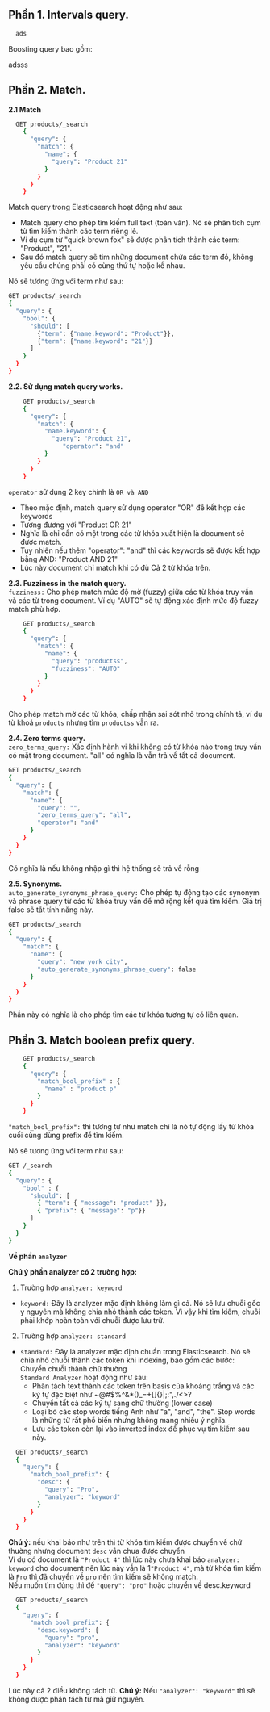 ## Phần 1. Intervals query.  

```bash
  ads

 ```

Boosting query bao gồm:  

adsss


## Phần 2. Match.  

**2.1 Match**  
```bash
  GET products/_search
    {
      "query": {
        "match": {
          "name": {
            "query": "Product 21"
          }
        }
      }
    }


 ```

Match query trong Elasticsearch hoạt động như sau:

 - Match query cho phép tìm kiếm full text (toàn văn). Nó sẽ phân tích cụm từ tìm kiếm thành các term riêng lẻ.
 - Ví dụ cụm từ "quick brown fox" sẽ được phân tích thành các term: "Product", "21".
 - Sau đó match query sẽ tìm những document chứa các term đó, không yêu cầu chúng phải có cùng thứ tự hoặc kề nhau.

Nó sẽ tương ứng với term như sau:  

```bash
GET products/_search
{
  "query": {
    "bool": {
      "should": [
        {"term": {"name.keyword": "Product"}}, 
        {"term": {"name.keyword": "21"}} 
      ]
    }
  }
}
```


**2.2. Sử dụng match query works.**  

```bash
    GET products/_search
    {
      "query": {
        "match": {
          "name.keyword": {
            "query": "Product 21",
               "operator": "and"
          }
        }
      }
    }

```
`operator` sử dụng 2 key chính là `OR và AND`
 - Theo mặc định, match query sử dụng operator "OR" để kết hợp các keywords  
 - Tương đương với "Product OR 21"
 - Nghĩa là chỉ cần có một trong các từ khóa xuất hiện là document sẽ được match.
 - Tuy nhiên nếu thêm "operator": "and" thì các keywords sẽ được kết hợp bằng AND: "Product AND 21"
 - Lúc này document chỉ match khi có đủ Cả 2 từ khóa trên.

**2.3. Fuzziness in the match query.**  
`fuzziness:` Cho phép match mức độ mờ (fuzzy) giữa các từ khóa truy vấn và các từ trong document. Ví dụ "AUTO" sẽ tự động xác định mức độ fuzzy match phù hợp.

```bash
    GET products/_search
    {
      "query": {
        "match": {
          "name": {
            "query": "productss",
            "fuzziness": "AUTO"
          }
        }
      }
    }

```
Cho phép match mờ các từ khóa, chấp nhận sai sót nhỏ trong chính tả, ví dụ từ khoá `products` nhưng tìm `productss` vẫn ra.    

**2.4. Zero terms query.**  
`zero_terms_query:` Xác định hành vi khi không có từ khóa nào trong truy vấn có mặt trong document. "all" có nghĩa là vẫn trả về tất cả document.

```bash
GET products/_search
{
  "query": {
    "match": {
      "name": {
        "query": "",
        "zero_terms_query": "all",
        "operator": "and"
      }
    }
  }
}

```
Có nghĩa là nếu không nhập gì thì hệ thống sẽ trả về rỗng

**2.5. Synonyms.**  
`auto_generate_synonyms_phrase_query:` Cho phép tự động tạo các synonym và phrase query từ các từ khóa truy vấn để mở rộng kết quả tìm kiếm. Giá trị false sẽ tắt tính năng này.

```bash
GET products/_search
{
  "query": {
    "match": {
      "name": {
        "query": "new york city",
        "auto_generate_synonyms_phrase_query": false
      }
    }
  }
}


```
Phần này có nghĩa là cho phép tìm các từ khóa tương tự có liên quan.

## Phần 3. Match boolean prefix query.  

```bash
    GET products/_search
    {
      "query": {
        "match_bool_prefix" : {
          "name" : "product p"
        }
      }
    }
 ```

`"match_bool_prefix":` thì tương tự như match chỉ là nó tự động lấy từ khóa cuối cùng dùng prefix để tìm kiếm.

Nó sẽ tương ứng với term như sau: 
```bash
GET /_search
{
  "query": {
    "bool" : {
      "should": [
        { "term": { "message": "product" }},
        { "prefix": { "message": "p"}}
      ]
    }
  }
}
```

**Về phần `analyzer`**

**Chú ý phần analyzer có 2 trường hợp:**  
1. Trường hợp `analyzer: keyword`  
 - `keyword:` Đây là analyzer mặc định không làm gì cả. Nó sẽ lưu chuỗi gốc y nguyên mà không chia nhỏ thành các token. Vì vậy khi tìm kiếm, chuỗi phải khớp hoàn toàn với chuỗi được lưu trữ.
 
2. Trường hợp `analyzer: standard` 
 - `standard:` Đây là analyzer mặc định chuẩn trong Elasticsearch. Nó sẽ chia nhỏ chuỗi thành các token khi indexing, bao gồm các bước:  
Chuyển chuỗi thành chữ thường  
   `Standard Analyzer` hoạt động như sau:  
     -  Phân tách text thành các token trên basis của khoảng trắng và các ký tự đặc biệt như ~@#$%^&*()_=+[]{}|;:",./<>?  
     -  Chuyển tất cả các ký tự sang chữ thường (lower case)  
     - Loại bỏ các stop words tiếng Anh như "a", "and", "the". Stop words là những từ rất phổ biến nhưng không mang nhiều ý nghĩa.  
     - Lưu các token còn lại vào inverted index để phục vụ tìm kiếm sau này.  

```bash
  GET products/_search
  {
    "query": {
      "match_bool_prefix": {
        "desc": {
          "query": "Pro",
          "analyzer": "keyword"
        }
      }
    }
  }
```

**Chú ý:**  nếu khai báo như trên thì từ khóa tìm kiếm được chuyển về chữ thường nhưng document `desc` vẫn chưa được chuyển  
Ví dụ có document là `"Product 4"` thì lúc này chưa khai báo `analyzer: keyword` cho document nên lúc này vẫn là 1`"Product 4"`, mà từ khóa tìm kiếm là `Pro` thì  đã chuyển về `pro` nên tìm kiếm sẽ không match.  
Nếu muốn tìm đúng thì để  `"query": "pro"` hoặc chuyển về desc.keyword    

```bash
  GET products/_search
  {
    "query": {
      "match_bool_prefix": {
        "desc.keyword": {
          "query": "pro",
          "analyzer": "keyword"
        }
      }
    }
  }
```
Lúc này cả 2 điều không tách từ.
**Chú ý:**  Nếu `"analyzer": "keyword"` thì sẽ không được phân tách từ mà giữ nguyên.  


